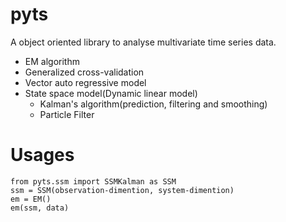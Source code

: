 # pyts
A object oriented library to analyse multivariate time series data.

* EM algorithm
* Generalized cross-validation
* Vector auto regressive model
* State space model(Dynamic linear model)
  * Kalman's algorithm(prediction, filtering and smoothing)
  * Particle Filter

# Usages

```
from pyts.ssm import SSMKalman as SSM
ssm = SSM(observation-dimention, system-dimention)
em = EM()
em(ssm, data)
```


